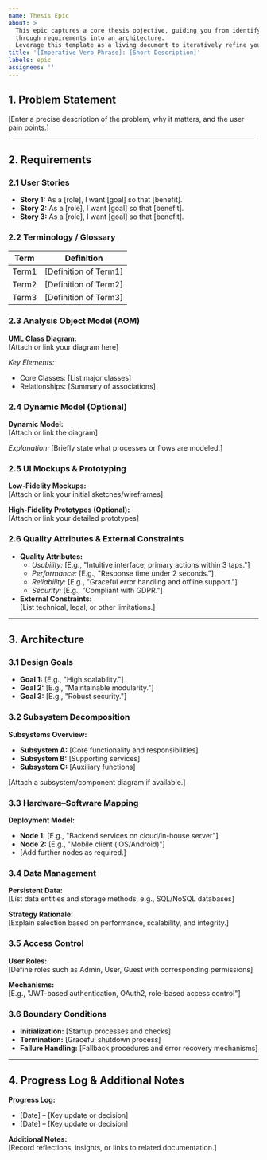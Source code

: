 ```yaml
---
name: Thesis Epic
about: >
  This epic captures a core thesis objective, guiding you from identifying the problem 
  through requirements into an architecture.
  Leverage this template as a living document to iteratively refine your thesis work.
title: '[Imperative Verb Phrase]: [Short Description]'
labels: epic
assignees: ''
---
```


<!--
This template is designed to help you structure your thesis work from problem identification to solution.

You will:
- Formulate and continuously update the Problem Statement.
- Extract and refine INVEST-compliant user stories.
- Build a clear terminology table (glossary) for consistent domain modeling.
- Create an Analysis Object Model (UML Class Diagram) to illustrate key domain entities
  (and, optionally, a Dynamic Model for causality).
- Transform user stories into backlog items with detailed Given-When-Then acceptance criteria.
- Produce UI mockups (start low-fidelity; later upgrade to high-fidelity).
- Specify Quality Attributes and External Constraints (non-functional requirements).
- Transition to the solution domain with Architecture artifacts:
   - Design Goals (what qualities to optimize)
   - Subsystem Decomposition (key components and their interfaces)
   - Hardware–Software Mapping (deployment model)
   - Data Management (persistent data strategy)
   - Access Control (user roles and security policies)
   - Boundary Conditions (system initialization, termination, failure handling)

Follow the instructions but keep your entries as concise as possible.
You can add/adjust sections as needed, but ensure the document remains clear and focused.
-->

## 1. Problem Statement

<!-- Define and maintain a clear, evolving problem statement. Explain the underlying challenge and its impact. -->

[Enter a precise description of the problem, why it matters, and the user pain points.]

---

## 2. Requirements

### 2.1 User Stories
<!-- List actionable, testable user stories in the format:
     "As a [role], I want [goal] so that [benefit]."

Ensure each story is INVEST compliant:
  - Independent: Can be developed and tested in isolation.
  - Negotiable: Open to discussion and refinement.
  - Valuable: Provides clear value to the user.
  - Estimable: Can be estimated for effort.
  - Small: Can be completed within a single iteration.
  - Testable: Has clear acceptance criteria.
-->

- **Story 1:** As a [role], I want [goal] so that [benefit].
- **Story 2:** As a [role], I want [goal] so that [benefit].
- **Story 3:** As a [role], I want [goal] so that [benefit].

<!-- For backlog transformation use the format below

1. Write down the user stories as task list in the format "- [ ] <Imperative Verb Phrase>: <Short Goal Description>", example:

- [ ] Monitor supplies: I want to monitor and refill water and food supplies in each backyard
- [ ] Analyze data: I want to analyze user feedback to improve product features

2. Press the three dots in the GitHub UI and select "Convert to sub-issue" to create a new issue for each item.
3. Add the full user story to the sub-issue description.
4. Add the acceptance criteria in the sub-issue description using the format "Given-When-Then" (**Given** [precondition], **when** [action occurs], **then** [expected outcome].)
5. Ensure that each sub-issue is linked back to the epic for traceability.
 -->

### 2.2 Terminology / Glossary
<!-- Provide a table of domain-specific terms to ensure consistent modeling. -->

| Term       | Definition                                  |
|------------|---------------------------------------------|
| Term1      | [Definition of Term1]                       |
| Term2      | [Definition of Term2]                       |
| Term3      | [Definition of Term3]                       |

### 2.3 Analysis Object Model (AOM)
<!-- Develop a UML Class Diagram that captures the core domain:
     - Use nouns from your glossary as classes.
     - Extract attributes/methods from your problem description.
     - Define associations and multiplicities. -->

**UML Class Diagram:**  
[Attach or link your diagram here]  

*Key Elements:*  

- Core Classes: [List major classes]
- Relationships: [Summary of associations]

### 2.4 Dynamic Model (Optional)
<!-- If causality or process flows improve understanding, include a UML Activity Diagram. -->

**Dynamic Model:**  
[Attach or link the diagram]  

*Explanation:* [Briefly state what processes or flows are modeled.]

### 2.5 UI Mockups & Prototyping
<!-- Begin with low-fidelity sketches for early ideas, then refine with high-fidelity prototypes if needed. -->

**Low-Fidelity Mockups:**  
[Attach or link your initial sketches/wireframes]

**High-Fidelity Prototypes (Optional):**  
[Attach or link your detailed prototypes]

### 2.6 Quality Attributes & External Constraints
<!-- List measurable quality attributes (usability, performance, etc.) and external constraints (platform, regulatory). -->

- **Quality Attributes:**
  - *Usability:* [E.g., "Intuitive interface; primary actions within 3 taps."]
  - *Performance:* [E.g., "Response time under 2 seconds."]
  - *Reliability:* [E.g., "Graceful error handling and offline support."]
  - *Security:* [E.g., "Compliant with GDPR."]
- **External Constraints:**  
  [List technical, legal, or other limitations.]

---

## 3. Architecture

### 3.1 Design Goals
<!-- Define the desired system qualities and optimization targets. -->

- **Goal 1:** [E.g., "High scalability."]
- **Goal 2:** [E.g., "Maintainable modularity."]
- **Goal 3:** [E.g., "Robust security."]

### 3.2 Subsystem Decomposition
<!-- Outline logical subsystems/components including their services and interfaces. -->

**Subsystems Overview:**  

- **Subsystem A:** [Core functionality and responsibilities]
- **Subsystem B:** [Supporting services]
- **Subsystem C:** [Auxiliary functions]  

[Attach a subsystem/component diagram if available.]

### 3.3 Hardware–Software Mapping
<!-- Map subsystems to physical or virtual nodes for deployment. -->

**Deployment Model:**  

- **Node 1:** [E.g., "Backend services on cloud/in-house server"]
- **Node 2:** [E.g., "Mobile client (iOS/Android)"]
- [Add further nodes as required.]

### 3.4 Data Management
<!-- Specify which data is persistent, how it is stored, and how data integrity is ensured. -->

**Persistent Data:**  
[List data entities and storage methods, e.g., SQL/NoSQL databases]

**Strategy Rationale:**  
[Explain selection based on performance, scalability, and integrity.]

### 3.5 Access Control
<!-- Define user roles, authentication, and permissions. -->

**User Roles:**  
[Define roles such as Admin, User, Guest with corresponding permissions]

**Mechanisms:**  
[E.g., "JWT-based authentication, OAuth2, role-based access control"]

### 3.6 Boundary Conditions
<!-- Describe how the system initializes, shuts down, and recovers from failures. -->

- **Initialization:** [Startup processes and checks]
- **Termination:** [Graceful shutdown process]
- **Failure Handling:** [Fallback procedures and error recovery mechanisms]

---

## 4. Progress Log & Additional Notes
<!-- Maintain a log of updates, decisions, and ongoing refinements. -->

**Progress Log:**  

- [Date] – [Key update or decision]
- [Date] – [Key update or decision]

**Additional Notes:**  
[Record reflections, insights, or links to related documentation.]
